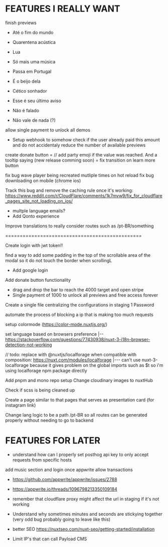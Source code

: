 # FEATURES I REALLY WANT

finish previews

- Até o fim do mundo
- Quarentena acústica
- Lua
- Só mais uma música
- Passa em Portugal
- É o beijo dela
- Cético sonhador
- Esse é seu último aviso
- Não é falado

- Não vale de nada (?)

allow single payment to unlock all demos

- Setup webhook to somehow check if the user already paid this amount and do not accidentaly reduce the number of available previews

create donate button
= // add party emoji if the value was reached. And a tooltip saying (new release comming soon)
= fix transition on learn more button

fix bug wave player being recreated mutliple times on hot reload
fix bug downloading on mobile (chrome ios)

Track this bug and remove the caching rule once it's working: https://www.reddit.com/r/CloudFlare/comments/1k7mvw9/fix_for_cloudflare_pages_site_not_loading_on_ios/

- multple language emails?
- Add Qonto experience

Improve translations to really consider routes such as /pt-BR/something

===============================================

Create login with jwt token!!

find a way to add some padding in the top of the scrollable area of the modal so it do not touch the border when scrollingL

- Add google login

Add donate button functionality

- drag and drop the bar to reach the 4000 target and open stripe
- Single payment of 1000 to unlock all previews and free access forever

Create a single file centralizing the configurations in staging 1 Password

automate the process of blocking a ip that is making too much requests

setup colormode (https://color-mode.nuxtjs.org/)

set language based on browsers preference
|-- https://stackoverflow.com/questions/77430938/nuxt-3-i18n-browser-detection-not-working

// todo: replace with @nuxtjs/localforage when compatible with composition: https://nuxt.com/modules/localforage
|--- can't use nuxt-3-localforage because it gives problem on the global imports such as $t so i'm using localforage npm package directly

Add pnpm and mono repo setup
Change cloudinary images to nuxtHub

Check if scss is being cleaned up

Create a page similar to that pages that serves as presentation card (for instagram link)

Change lang logic to be a path /pt-BR so all routes can be generated properly without needing to go to backend

# FEATURES FOR LATER

- understand how can I properly set posthog api key to only accept requests from specific hosts

add music section and login once appwrite allow transactions

- https://github.com/appwrite/appwrite/issues/2788
- https://appwrite.io/threads/1096798213350109184
- remember that cloudflare proxy might affect the url in staging if it's not working

- Understand why sometimes minutes and seconds are stickying together (very odd bug probably going to leave like this)

- better SEO https://nuxtseo.com/nuxt-seo/getting-started/installation

- Limit IP's that can call Payload CMS
